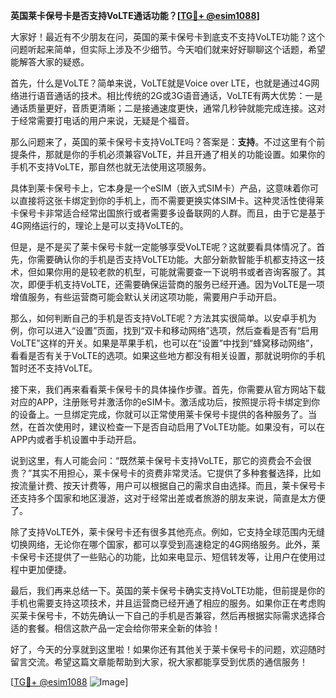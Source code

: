 **英国莱卡保号卡是否支持VoLTE通话功能？[[TG💪+ @esim1088](https://t.me/s/esim1088)]**

大家好！最近有不少朋友在问，英国的莱卡保号卡到底支不支持VoLTE功能？这个问题听起来简单，但实际上涉及不少细节。今天咱们就来好好聊聊这个话题，希望能解答大家的疑惑。

首先，什么是VoLTE？简单来说，VoLTE就是Voice over LTE，也就是通过4G网络进行语音通话的技术。相比传统的2G或3G语音通话，VoLTE有两大优势：一是通话质量更好，音质更清晰；二是接通速度更快，通常几秒钟就能完成连接。这对于经常需要打电话的用户来说，无疑是个福音。

那么问题来了，英国的莱卡保号卡支持VoLTE吗？答案是：**支持**。不过这里有个前提条件，那就是你的手机必须兼容VoLTE，并且开通了相关的功能设置。如果你的手机不支持VoLTE，那自然也就无法使用这项服务。

具体到莱卡保号卡上，它本身是一个eSIM（嵌入式SIM卡）产品，这意味着你可以直接将这张卡绑定到你的手机上，而不需要更换实体SIM卡。这种灵活性使得莱卡保号卡非常适合经常出国旅行或者需要多设备联网的人群。而且，由于它是基于4G网络运行的，理论上是可以支持VoLTE的。

但是，是不是买了莱卡保号卡就一定能够享受VoLTE呢？这就要看具体情况了。首先，你需要确认你的手机是否支持VoLTE功能。大部分新款智能手机都支持这一技术，但如果你用的是较老款的机型，可能就需要查一下说明书或者咨询客服了。其次，即便手机支持VoLTE，还需要确保运营商的服务已经开通。因为VoLTE是一项增值服务，有些运营商可能会默认关闭这项功能，需要用户手动开启。

那么，如何判断自己的手机是否支持VoLTE呢？方法其实很简单。以安卓手机为例，你可以进入“设置”页面，找到“双卡和移动网络”选项，然后查看是否有“启用VoLTE”这样的开关。如果是苹果手机，也可以在“设置”中找到“蜂窝移动网络”，看看是否有关于VoLTE的选项。如果这些地方都没有相关设置，那就说明你的手机暂时还不支持VoLTE。

接下来，我们再来看看莱卡保号卡的具体操作步骤。首先，你需要从官方网站下载对应的APP，注册账号并激活你的eSIM卡。激活成功后，按照提示将卡绑定到你的设备上。一旦绑定完成，你就可以正常使用莱卡保号卡提供的各种服务了。当然，在首次使用时，建议检查一下是否自动启用了VoLTE功能。如果没有，可以在APP内或者手机设置中手动开启。

说到这里，有人可能会问：“既然莱卡保号卡支持VoLTE，那它的资费会不会很贵？”其实不用担心，莱卡保号卡的资费非常灵活。它提供了多种套餐选择，比如按流量计费、按天计费等，用户可以根据自己的需求自由选择。而且，莱卡保号卡还支持多个国家和地区漫游，这对于经常出差或者旅游的朋友来说，简直是太方便了。

除了支持VoLTE外，莱卡保号卡还有很多其他亮点。例如，它支持全球范围内无缝切换网络，无论你在哪个国家，都可以享受到高速稳定的4G网络服务。此外，莱卡保号卡还提供了一些贴心的功能，比如来电显示、短信转发等，让用户在使用过程中更加便捷。

最后，我们再来总结一下。英国的莱卡保号卡确实支持VoLTE功能，但前提是你的手机也需要支持这项技术，并且运营商已经开通了相应的服务。如果你正在考虑购买莱卡保号卡，不妨先确认一下自己的手机是否兼容，然后再根据实际需求选择合适的套餐。相信这款产品一定会给你带来全新的体验！

好了，今天的分享就到这里啦！如果你还有其他关于莱卡保号卡的问题，欢迎随时留言交流。希望这篇文章能帮助到大家，祝大家都能享受到优质的通信服务！

[[TG💪+ @esim1088](https://t.me/s/esim1088) ![Image](https://i.postimg.cc/4NQfJmqS/Snipaste-2025-05-13-00-14-12.png)]